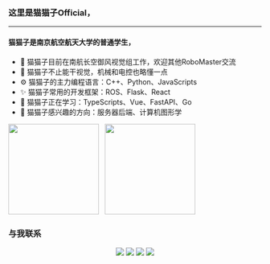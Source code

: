 ### 这里是猫猫子Official，

---
#### 猫猫子是南京航空航天大学的普通学生，
* 🏢 猫猫子目前在南航长空御风视觉组工作，欢迎其他RoboMaster交流
* 🔧 猫猫子不止能干视觉，机械和电控也略懂一点
* ⚙️ 猫猫子的主力编程语言：C++、Python、JavaScripts
* ✨ 猫猫子常用的开发框架：ROS、Flask、React
* 🌱 猫猫子正在学习：TypeScripts、Vue、FastAPI、Go
* 🔭 猫猫子感兴趣的方向：服务器后端、计算机图形学
  
<div>
    <img width="180em" src="https://github-readme-stats.vercel.app/api?username=bismarckkk&count_private=true&show_icons=true" />
    &nbsp; <img width="180em" src="https://github-readme-stats.vercel.app/api/top-langs/?username=bismarckkk&hide=CSS&layout=compact" />
</div>

### 与我联系
<p align="center">
<a href="http://wpa.qq.com/msgrd?v=3&uin=3040585972&site=qq&menu=yes"><img src="https://img.shields.io/badge/QQ-3040585972-blue?style=flat-square&logo=tencentqq" /></a>
<a href="https://qm.qq.com/cgi-bin/qm/qr?k=JFxgOFm1oFs7ISkgfORp5Oh0Vqbmer9j&noverify=0"><img src="https://img.shields.io/badge/QQ Mobile-3040585972-blue?style=flat-square&logo=tencentqq" /></a>
<a href="https://u.wechat.com/MFXphcVkhE1luJxSnWnRUEQ"><img src="https://img.shields.io/badge/WeChat-17671370745-blue?style=flat-square&logo=wechat" /></a>
<a href="mailto:bismarckkk@qq.com"><img src="https://img.shields.io/badge/Mail-bismarckkk@qq.com -blue?style=flat-square&logo=gmail" /></a>
</p>

